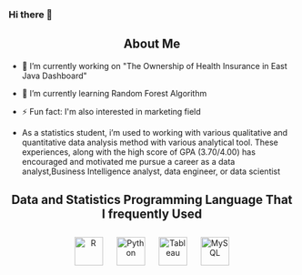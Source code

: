 ### Hi there 👋

## <div align='center'> About Me </div>

- 🔭 I’m currently working on "The Ownership of Health Insurance in East Java Dashboard"

- 🌱 I’m currently learning Random Forest Algorithm

- ⚡ Fun fact: I'm also interested in marketing field

-  As a statistics student, i’m used to working with various qualitative and quantitative data analysis method with various analytical tool. These experiences, along with the high score of GPA (3.70/4.00) has encouraged and motivated me pursue a career as a data analyst,Business Intelligence analyst, data engineer, or data scientist

## <div align='center'> Data and Statistics Programming Language That I frequently Used </div>

<div align="center">  
<a href="https://www.r-project.org/" target="_blank"><img style="margin: 10px" src="https://profilinator.rishav.dev/skills-assets/r.svg" alt="R" height="50" /></a>  
<a href="https://www.python.org/" target="_blank"><img style="margin: 10px" src="https://profilinator.rishav.dev/skills-assets/python-original.svg" alt="Python" height="50" /></a>  
<a href="https://www.tableau.com/" target="_blank"><img style="margin: 10px" src="https://profilinator.rishav.dev/skills-assets/tableau.svg" alt="Tableau" height="50" /></a>  
<a href="https://www.mysql.com/" target="_blank"><img style="margin: 10px" src="https://profilinator.rishav.dev/skills-assets/mysql-original-wordmark.svg" alt="MySQL" height="50" /></a>

<br/>  

<!--
**dewikinasih/dewikinasih** is a ✨ _special_ ✨ repository because its `README.md` (this file) appears on your GitHub profile.

Here are some ideas to get you started:

- 🔭 I’m currently working on ...
- 🌱 I’m currently learning ...
- 👯 I’m looking to collaborate on ...
- 🤔 I’m looking for help with ...
- 💬 Ask me about ...
- 📫 How to reach me: ...
- 😄 Pronouns: ...
- ⚡ Fun fact: ...
-->
